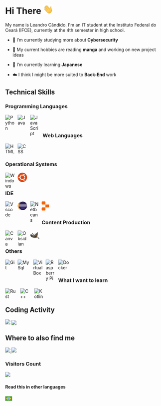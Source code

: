 # Hi There <img width="32px" src="https://github.com/marshfellow42/marshfellow42/blob/34550c857a86be40afa6b96e8cc6a3a137a6bb29/Assets/README/wave.gif" />

My name is Leandro Cândido. I'm an IT student at the Instituto Federal do Ceará (IFCE), currently at the 4th semester in high school.

- 🔭 I’m currently studying more about **Cybersecurity**

- 💬 My current hobbies are reading **manga** and working on new project ideas

- 🌱 I’m currently learning **Japanese**

- ☁️ I think I might be more suited to **Back-End** work

## Technical Skills

### Programming Languages
<img align="left" title="Python" width="30px" style="padding-right:10px;" src="https://cdn.jsdelivr.net/gh/devicons/devicon/icons/python/python-original.svg" />
<img align="left" title="Java" width="30px" style="padding-right:10px;" src="https://cdn.jsdelivr.net/gh/devicons/devicon/icons/java/java-original.svg"/>
<img align="left" title="JavaScript" width="30px" style="padding-right:10px;" src="https://cdn.jsdelivr.net/gh/devicons/devicon/icons/javascript/javascript-plain.svg" />

<br/>

#

### Web Languages
<img align="left" title="HTML" width="30px" style="padding-right:10px;" src="https://cdn.jsdelivr.net/gh/devicons/devicon/icons/html5/html5-original.svg" />
<img align="left" title="CSS" width="30px" style="padding-right:10px;" src="https://cdn.jsdelivr.net/gh/devicons/devicon/icons/css3/css3-original.svg" />

<br/>

#

### Operational Systems
<img align="left" title="Windows" width="30px" style="padding-right:10px;" src="https://cdn.jsdelivr.net/gh/devicons/devicon/icons/windows8/windows8-original.svg" />
<img align="left" title="Ubuntu" width="30px" style="padding-right:10px;" src="https://github.com/marshfellow42/marshfellow42/blob/6c86057b222f06a70ed155c109ee0e0274cd5ef0/Assets/README/ubuntu-4-logo-svg-vector.svg" />

<br/>

#

### IDE
<img align="left" title="Vscode" width="30px" style="padding-right:10px;" src="https://cdn.jsdelivr.net/gh/devicons/devicon/icons/vscode/vscode-original.svg" />
<img align="left" title="Eclipse" width="30px" style="padding-right:10px;" src="https://github.com/marshfellow42/marshfellow42/blob/34550c857a86be40afa6b96e8cc6a3a137a6bb29/Assets/README/NicePng_eclipse-png_2648074.png" />
<img align="left" title="Netbeans" width="27px" style="padding-right:10px;" src="https://upload.wikimedia.org/wikipedia/commons/9/98/Apache_NetBeans_Logo.svg" />
<img align="left" title="Replit" width="24px" style="padding-right:10px;" src="https://github.com/marshfellow42/marshfellow42/blob/34550c857a86be40afa6b96e8cc6a3a137a6bb29/Assets/README/replit-icon-logo-A666709FE9-seeklogo.com.png" />

<br/>

#

### Content Production
<img align="left" title="Canva" width="30px" style="padding-right:10px;" src="https://upload.wikimedia.org/wikipedia/commons/0/08/Canva_icon_2021.svg" />
<img align="left" title="Obsidian" width="30px" style="padding-right:10px;" src="https://upload.wikimedia.org/wikipedia/commons/1/10/2023_Obsidian_logo.svg" />
<img align="left" title="GIMP" width="30px" style="padding-right:10px;" src="https://github.com/marshfellow42/marshfellow42/blob/8cf9745e5cb24bb0a09be5bc2001bb1ab4a9d96c/Assets/README/The_GIMP_icon_-_gnome.svg" />

<br/>

#

### Others
<img align="left" title="Git" width="30px" style="padding-right:10px;" src="https://cdn.jsdelivr.net/gh/devicons/devicon/icons/git/git-original.svg" />
<img align="left" title="MySql" width="40px" style="padding-right:10px;" src="https://cdn.jsdelivr.net/gh/devicons/devicon/icons/mysql/mysql-original-wordmark.svg" />
<img align="left" title="VirtualBox" width="30px" style="padding-right:10px;" src="https://upload.wikimedia.org/wikipedia/commons/d/d5/Virtualbox_logo.png" />
<img align="left" title="Raspberry Pi" width="30px" style="padding-right:10px;" src="https://cdn.jsdelivr.net/gh/devicons/devicon/icons/raspberrypi/raspberrypi-original.svg" />
<img align="left" title="Docker" width="40px" style="padding-right:10px;" src="https://cdn.jsdelivr.net/gh/devicons/devicon/icons/docker/docker-original.svg" />

<br/>

#

### What I want to learn
<img align="left" title="Rust" width="38px" style="padding-right:10px;" src="https://www.rust-lang.org/logos/rust-logo-512x512.png" />
<img align="left" title="C++" width="35px" style="padding-right:10px;" src="https://cdn.jsdelivr.net/gh/devicons/devicon@latest/icons/cplusplus/cplusplus-original.svg" />
<img align="left" title="Kotlin" width="30px" style="padding-right:10px;" src="https://upload.wikimedia.org/wikipedia/commons/0/06/Kotlin_Icon.svg" />

<br/>

#

## Coding Activity
<p><img align="left" src="https://github-readme-stats.vercel.app/api/top-langs?username=marshfellow42&show_icons=true&locale=en&layout=compact&theme=algolia&hide_border=true" /></p>

<p>&nbsp;<img align="center" src="https://github-readme-stats.vercel.app/api?username=marshfellow42&show_icons=true&locale=en&theme=algolia&hide_border=true" /></p>

## Where to also find me

<div align="left">
<a href="mailto:leandrocandido6@protonmail.com"> <img src="https://img.shields.io/badge/ProtonMail-8B89CC?style=for-the-badge&logo=protonmail&logoColor=white" style="padding-right:10px ></a> 
</div>

<div align="left">
<a href="https://leetcode.com/marshfellow42/"> <img src="https://img.shields.io/badge/LeetCode-000000?style=for-the-badge&logo=LeetCode&logoColor=#d16c06" ></a> 
</div>

### Visitors Count
![](https://komarev.com/ghpvc/?username=marshfellow42&style=flat-square)

#### Read this in other languages
<kbd>[<img title="Português" title="Português" src="https://github.com/marshfellow42/marshfellow42/blob/a049424872bfac3d66825451c1c18582998a7dc5/Assets/README/brasil.png" width="22">](Translations/README_pt-br.md)</kbd>
